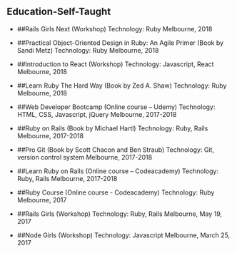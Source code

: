 Education-Self-Taught
------------------------------
*	##Rails Girls Next (Workshop)
	Technology: Ruby
	Melbourne, 2018
	
*	##Practical Object-Oriented Design in Ruby: An Agile Primer (Book by Sandi Metz)
	Technology: Ruby
	Melbourne, 2018
	
*	##Introduction to React (Workshop)
	Technology: Javascript, React
	Melbourne, 2018

*	##Learn Ruby The Hard Way (Book by Zed A. Shaw)
	Technology: Ruby
	Melbourne, 2018

*	##Web Developer Bootcamp (Online course – Udemy) 
	Technology: HTML, CSS, Javascript, jQuery
	Melbourne, 2017-2018

*	##Ruby on Rails (Book by Michael Hartl)
	Technology: Ruby, Rails
	Melbourne, 2017-2018

*	##Pro Git (Book by Scott Chacon and Ben Straub)
	Technology: Git, version control system
	Melbourne, 2017-2018

*	##Learn Ruby on Rails (Online course – Codeacademy)
	Technology: Ruby, Rails
	Melbourne, 2017-2018

*	##Ruby Course (Online course - Codeacademy)
	Technology: Ruby
	Melbourne, 2017

*	##Rails Girls (Workshop)
	Technology: Ruby, Rails
	Melbourne, May 19, 2017

*	##Node Girls (Workshop)
	Technology: Javascript
	Melbourne, March 25, 2017

